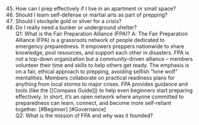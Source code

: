 45. How can I prep effectively if I live in an apartment or small space?  
46. Should I learn self-defense or martial arts as part of prepping?  
47. Should I stockpile gold or silver for a crisis?  
48. Do I really need a bunker or underground shelter?  
Q1: What is the Fair Preparation Alliance (FPA)?
A: The Fair Preparation Alliance (FPA) is a grassroots network of people dedicated to emergency preparedness. It empowers preppers nationwide to share knowledge, pool resources, and support each other in disasters. FPA is not a top-down organization but a community-driven alliance – members volunteer their time and skills to help others get ready. The emphasis is on a fair, ethical approach to prepping, avoiding selfish “lone wolf” mentalities. Members collaborate on practical readiness plans for anything from local storms to major crises. FPA provides guidance and tools (like the [[Compass Guide]]) to help even beginners start preparing effectively. In short, it’s an open network where anyone committed to preparedness can learn, connect, and become more self-reliant together. [#Beginner] [#Governance]  
Q2: What is the mission of FPA and why was it founded?